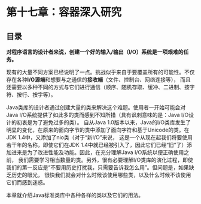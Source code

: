 # 第十七章：容器深入研究
## 目录


**对程序语言的设计者来说，创建一个好的输入/输出（I/O）系统是一项艰难的任务。**

现有的大量不同方案已经说明了一点。挑战似乎来自于要覆盖所有的可能性。不仅存在各种**I/O源端**和想要与之通信的**接收端**（文件、控制台、网络连接等），
而且还需要以多种不同的方式与它们进行通信（顺序、随机存取、缓冲、二进制、按字符、按行、按字等）。  

Java类库的设计者通过创建大量的类来解决这个难题。使用者一开始可能会对Java I/O系统提供了如此多的类而感到不知所措（具有讽刺意味的是：Java I/O设计的初衷是为了避免过多的类）。
自从Java 1.0版本以来，Java的I/O类库发生了明显的变化，在原来的面向字节的类中添加了面向字符和基于Unicode的类。在JDK 1.4中，又添加了nio类（对于“新I/O”来说，
这是一个从现在起我们将要使用若干年的名称，即使它们在JDK 1.4中就已经被引入了，因此它们已经“旧”了）添加进来是为了改进性能及功能。因此，在充分理解Java I/O系统以便正确使用之前，
我们需要学习相当数量的类。另外，很有必要理解I/O类库的演化过程，即使我们的第一反应是“不要用历史打扰我，只需要告诉我怎么用”。但问题是，如果缺乏历史的眼光，
很快我们就会对什么时候该使用哪些类，以及什么时候不该使用它们而感到迷惑。

本章就介绍Java标准类库中各种各样的类以及它们的用法。
